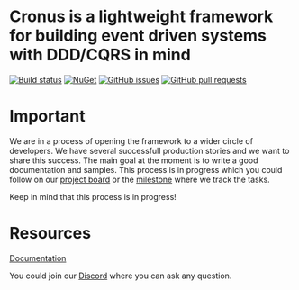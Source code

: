 # Cronus is a lightweight framework for building event driven systems with DDD/CQRS in mind

[![Build status](https://ci.appveyor.com/api/projects/status/0ka8b6vnwjj9lhav?svg=true)](https://ci.appveyor.com/project/Elders-OSS/cronus)
[![NuGet](https://img.shields.io/nuget/v/Cronus.svg)](https://www.nuget.org/packages/Cronus)
[![GitHub issues](https://img.shields.io/github/issues/Elders/Cronus/shields.svg)](https://github.com/Elders/Cronus/issues)
[![GitHub pull requests](https://img.shields.io/github/issues-pr/Elders/Cronus.svg)](https://github.com/Elders/Cronus/pulls)

# Important
We are in a process of opening the framework to a wider circle of developers. We have several successfull production stories and we want to share this success. The main goal at the moment is to write a good documentation and samples. This process is in progress which you could follow on our [project board](https://github.com/orgs/Elders/projects/1) or the [milestone](https://github.com/Elders/Cronus/issues?q=is%3Aissue+milestone%3A%22Docs+and+Samples%22) where we track the tasks.

Keep in mind that this process is in progress!

# Resources
[Documentation](https://elders-oss.gitbook.io/cronus/)

You could join our [Discord](https://discord.gg/2wbN8kt) where you can ask any question.
